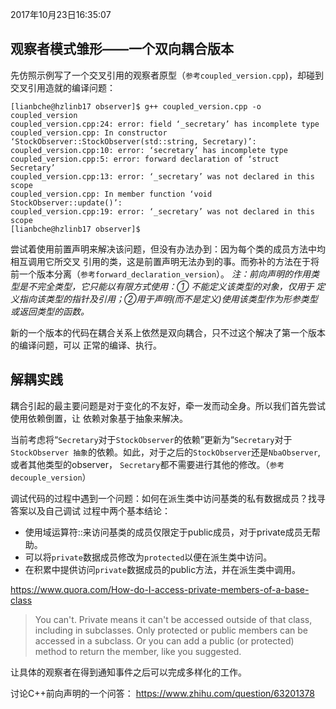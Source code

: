
2017年10月23日16:35:07

## 观察者模式雏形——一个双向耦合版本

先仿照示例写了一个交叉引用的观察者原型（`参考coupled_version.cpp`)，却碰到交叉引用造就的编译问题：

```
[lianbche@hzlinb17 observer]$ g++ coupled_version.cpp -o coupled_version
coupled_version.cpp:24: error: field ‘_secretary’ has incomplete type
coupled_version.cpp: In constructor ‘StockObserver::StockObserver(std::string, Secretary)’:
coupled_version.cpp:10: error: ‘secretary’ has incomplete type
coupled_version.cpp:5: error: forward declaration of ‘struct Secretary’
coupled_version.cpp:13: error: ‘_secretary’ was not declared in this scope
coupled_version.cpp: In member function ‘void StockObserver::update()’:
coupled_version.cpp:19: error: ‘_secretary’ was not declared in this scope
[lianbche@hzlinb17 observer]$
```

尝试着使用前置声明来解决该问题，但没有办法办到：因为每个类的成员方法中均相互调用它所交叉
引用的类，这是前置声明无法办到的事。而弥补的方法在于将前一个版本分离（`参考forward_declaration_version`）。
*注：前向声明的作用类型是不完全类型，它只能以有限方式使用：① 不能定义该类型的对象，仅用于
定义指向该类型的指针及引用；②用于声明(而不是定义)使用该类型作为形参类型或返回类型的函数。*

新的一个版本的代码在耦合关系上依然是双向耦合，只不过这个解决了第一个版本的编译问题，可以
正常的编译、执行。

## 解耦实践

耦合引起的最主要问题是对于变化的不友好，牵一发而动全身。所以我们首先尝试使用依赖倒置，让
依赖对象基于抽象来解决。

当前考虑将“`Secretary`对于`StockObserver`的依赖”更新为“`Secretary`对于`StockObserver
抽象`的依赖。如此，对于之后的`StockObserver`还是`NbaObserver`,或者其他类型的observer，
`Secretary`都不需要进行其他的修改。（`参考decouple_version`）

调试代码的过程中遇到一个问题：如何在派生类中访问基类的私有数据成员？找寻答案以及自己调试
过程中两个基本结论：

- 使用域运算符::来访问基类的成员仅限定于public成员，对于private成员无帮助。
- 可以将`private`数据成员修改为`protected`以便在派生类中访问。
- 在积累中提供访问`private`数据成员的public方法，并在派生类中调用。

https://www.quora.com/How-do-I-access-private-members-of-a-base-class
>You can't. Private means it can't be accessed outside of that class, including in subclasses. Only protected or public members can be accessed in a subclass. Or you can add a public (or protected) method to return the member, like you suggested.


让具体的观察者在得到通知事件之后可以完成多样化的工作。


讨论C++前向声明的一个问答：
https://www.zhihu.com/question/63201378
